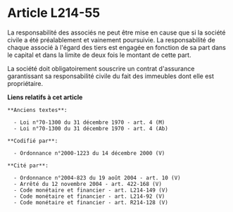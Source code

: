 # Article L214-55

La responsabilité des associés ne peut être mise en cause que si la société civile a été préalablement et vainement
poursuivie. La responsabilité de chaque associé à l'égard des tiers est engagée en fonction de sa part dans le capital et
dans la limite de deux fois le montant de cette part.

La société doit obligatoirement souscrire un contrat d'assurance garantissant sa responsabilité civile du fait des immeubles
dont elle est propriétaire.

**Liens relatifs à cet article**

	**Anciens textes**:

	  - Loi n°70-1300 du 31 décembre 1970 - art. 4 (M)
	  - Loi n°70-1300 du 31 décembre 1970 - art. 4 (Ab)

	**Codifié par**:

	  - Ordonnance n°2000-1223 du 14 décembre 2000 (V)

	**Cité par**:

	  - Ordonnance n°2004-823 du 19 août 2004 - art. 10 (V)
	  - Arrêté du 12 novembre 2004 - art. 422-168 (V)
	  - Code monétaire et financier - art. L214-149 (V)
	  - Code monétaire et financier - art. L214-92 (V)
	  - Code monétaire et financier - art. R214-128 (V)

